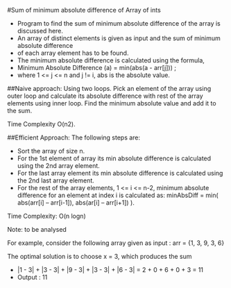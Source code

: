 #Sum of minimum absolute difference of Array of ints
 * Program to find the sum of minimum absolute difference of the array is discussed here.
 * An array of distinct elements is given as input and the sum of minimum absolute difference
 * of each array element has to be found.
 * The minimum absolute difference is calculated using the formula,
 * Minimum Absolute Difference (a) = min(abs(a - arr[j])) ;
 * where 1 <= j <= n and j != i, abs is the absolute value.

##Naive approach:
 Using two loops. Pick an element of the array using outer loop and calculate its absolute 
 difference with rest of the array elements using inner loop.
 Find the minimum absolute value and add it to the sum. 
 <p>Time Complexity O(n2).
 
##Efficient Approach:
 The following steps are:
 * Sort the array of size n.
 * For the 1st element of array its min absolute difference is calculated 
 using the 2nd array element.
 * For the last array element its min absolute difference is calculated 
 using the 2nd last array element.
 * For the rest of the array elements, 1 <= i <= n-2, 
 minimum absolute difference for an element at index i is calculated as:
 minAbsDiff = min( abs(arr[i] – arr[i-1]), abs(ar[i] – arr[i+1]) ).
 <p>Time Complexity: O(n logn)
 
 <p>
 Note: to be analysed
 <p>
 For example, consider the following array given as input : arr = {1, 3, 9, 3, 6}
 <p>
 The optimal solution is to choose x = 3, which produces the sum
 
  * |1 - 3| + |3 - 3| + |9 - 3| + |3 - 3| + |6 - 3| = 2 + 0 + 6 + 0 + 3 = 11
  * Output : 11